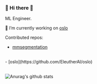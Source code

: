 ### <div align="left">  👋 Hi there 👋

  
  <div>
  ML Engineer.
  
  🔭 I’m currently working on [oslo](http://oslo.eleuther.ai/index.html)
  </div>  

<div>
Contributed repos: <br/>
  
   - [mmsegmentation](https://github.com/open-mmlab/mmsegmentation) 
  <br/>
   - [oslo](https://github.com/EleutherAI/oslo) 
  <br/>

  </div>  

<div>
   <br/>
  
  ![Anurag's github stats](https://github-readme-stats.vercel.app/api?username=jinwonkim93&show_icons=true&theme=material-palenight)

  </div>

<!--
**jinwonkim93/jinwonkim93** is a ✨ _special_ ✨ repository because its `README.md` (this file) appears on your GitHub profile.

Here are some ideas to get you started:

- 🔭 I’m currently working on ...
- 🌱 I’m currently learning ...
- 👯 I’m looking to collaborate on ...
- 🤔 I’m looking for help with ...
- 💬 Ask me about ...
- 📫 How to reach me: ...
- 😄 Pronouns: ...
- ⚡ Fun fact: ...
-->
